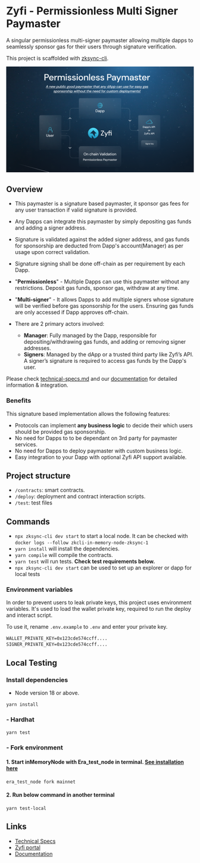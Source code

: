 # Zyfi - Permissionless Multi Signer Paymaster
A singular permissionless multi-signer paymaster allowing multiple dapps to seamlessly sponsor gas for their users through signature verification. 

This project is scaffolded with [zksync-cli](https://github.com/matter-labs/zksync-cli).

![image](./img/cover.png)

## Overview
- This paymaster is a signature based paymaster, it sponsor gas fees for any user transaction if valid signature is provided.
- Any Dapps can integrate this paymaster by simply depositing gas funds and adding a signer address. 
- Signature is validated against the added signer address, and gas funds for sponsorship are deducted from Dapp's account(Manager) as per usage upon correct validation. 
- Signature signing shall be done off-chain as per requirement by each Dapp.

- "**Permissionless**" - Multiple Dapps can use this paymaster without any restrictions. Deposit gas funds, sponsor gas, withdraw at any time.
- "**Multi-signer**" - It allows Dapps to add multiple signers whose signature will be verified before gas sponsorship for the users. Ensuring gas funds are only accessed if Dapp approves off-chain.

- There are 2 primary actors involved:
    - **Manager**: Fully managed by the Dapp, responsible for depositing/withdrawing gas funds, and adding or removing signer addresses. 
    - **Signers**: Managed by the dApp or a trusted third party like Zyfi’s API. A signer’s signature is required to access gas funds by the Dapp's user.

Please check [technical-specs.md](./technical_specs.md) and our [documentation](https://docs.zyfi.org/) for detailed information & integration.

### Benefits

This signature based implementation allows the following features:
- Protocols can implement **any business logic** to decide their which users should be provided gas sponsorship.
- No need for Dapps to to be dependant on 3rd party for paymaster services.
- No need for Dapps to deploy paymaster with custom business logic.
- Easy integration to your Dapp with optional Zyfi API support available.


## Project structure

- `/contracts`: smart contracts.
- `/deploy`: deployment and contract interaction scripts.
- `/test`: test files

## Commands

- `npx zksync-cli dev start` to start a local node. It can be checked with `docker logs --follow zkcli-in-memory-node-zksync-1`
- `yarn install` will install the dependencies.
- `yarn compile` will compile the contracts.
- `yarn test` will run tests. **Check test requirements below.**
- `npx zksync-cli dev start` can be used to set up an explorer or dapp for local tests

### Environment variables

In order to prevent users to leak private keys, this project uses environment variables. It's used to load the wallet private key, required to run the deploy and interact script.

To use it, rename `.env.example` to `.env` and enter your private key.

```
WALLET_PRIVATE_KEY=0x123cde574ccff....
SIGNER_PRIVATE_KEY=0x123cde574ccff....
```


## Local Testing

### Install dependencies
- Node version 18 or above.
```
yarn install
```
### - Hardhat
```
yarn test
```

### - Fork environment

#### 1. Start inMemoryNode with Era_test_node in terminal. [See installation here](https://docs.zksync.io/build/test-and-debug/in-memory-node#install-and-set-up-era_test_node) 

```
era_test_node fork mainnet
```
#### 2. Run below command in another terminal
```
yarn test-local
```

## Links

- [Technical Specs](./technical_specs.md)
- [Zyfi portal](https://zyfi.org/)
- [Documentation](https://docs.zyfi.org/)